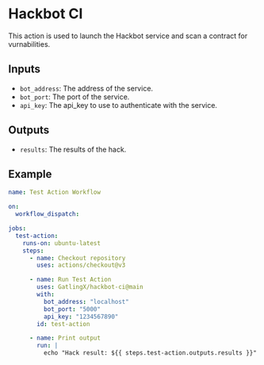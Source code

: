 # Hackbot CI

This action is used to launch the Hackbot service and scan a contract for vurnabilities.

## Inputs

- `bot_address`: The address of the service.
- `bot_port`: The port of the service.
- `api_key`: The api_key to use to authenticate with the service.

## Outputs

- `results`: The results of the hack.

## Example

```yaml
name: Test Action Workflow

on:
  workflow_dispatch:

jobs:
  test-action:
    runs-on: ubuntu-latest
    steps:
      - name: Checkout repository
        uses: actions/checkout@v3

      - name: Run Test Action
        uses: GatlingX/hackbot-ci@main
        with:
          bot_address: "localhost"
          bot_port: "5000"
          api_key: "1234567890"
        id: test-action

      - name: Print output
        run: |
          echo "Hack result: ${{ steps.test-action.outputs.results }}"  
```
